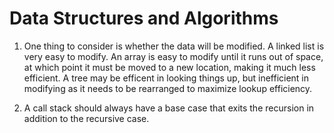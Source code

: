 # Data Structures and Algorithms

1. One thing to consider is whether the data will be modified. A linked list is very easy to modify. An array is easy to modify until it runs out of space, at which point it must be moved to a new location, making it much less efficient. A tree may be efficent in looking things up, but inefficient in modifying as it needs to be rearranged to maximize lookup efficiency.

2. A call stack should always have a base case that exits the recursion in addition to the recursive case.
